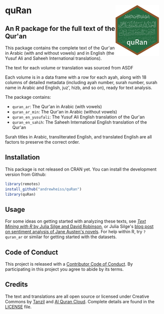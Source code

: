 # quRan <img src="tools/logo.png" align="right"/>

## An R package for the full text of the Qur'an

This package contains the complete text of the Qur'an in Arabic (with and without vowels) and in English (the Yusuf Ali and Saheeh International translations).

The text for each volume or translation was sourced from ASDF

Each volume is in a data frame with a row for each ayah, along with 18 columns of detailed metadata (including ayah number, surah number, surah name in Arabic and English, juz', hizb, and so on), ready for text analysis. 

The package contains:

- `quran_ar`: The Qur'an in Arabic (with vowels)
- `quran_ar_min`: The Qur'an in Arabic (without vowels)
- `quran_en_yusufali`: The Yusuf Ali English translation of the Qur'an
- `quran_en_sahih`: The Saheeh International English translation of the Qur'an

Surah titles in Arabic, transliterated English, and translated English are all factors to preserve the correct order.


## Installation

This package is not released on CRAN yet. You can install the development version from Github:

```r
library(remotes)
install_github("andrewheiss/quRan")
library(quRan)
```


## Usage

For some ideas on getting started with analyzing these texts, see [*Text Mining with R* by Julia Silge and David Robinson](https://www.tidytextmining.com/), or Julia Silge's [blog post on sentiment analysis of Jane Austen's novels](https://juliasilge.com/blog/if-i-loved-nlp-less/). For help within R, try `?quran_ar` or similar for getting started with the datasets.


## Code of Conduct

This project is released with a [Contributor Code of Conduct](CONDUCT.md). By participating in this project you agree to abide by its terms.


## Credits

The text and translations are all open source or licensed under Creative Commons by [Tanzil](http://tanzil.net/docs/download) and [Al Quran Cloud](https://alquran.cloud/). Complete details are found in the [LICENSE](/LICENSE) file.

